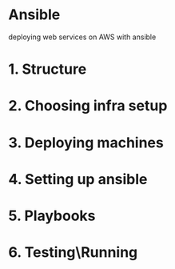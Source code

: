 # Ansible

deploying web services on AWS  with ansible


# 1. Structure

# 2. Choosing infra setup

# 3. Deploying machines

# 4. Setting up ansible

# 5. Playbooks

# 6. Testing\Running
